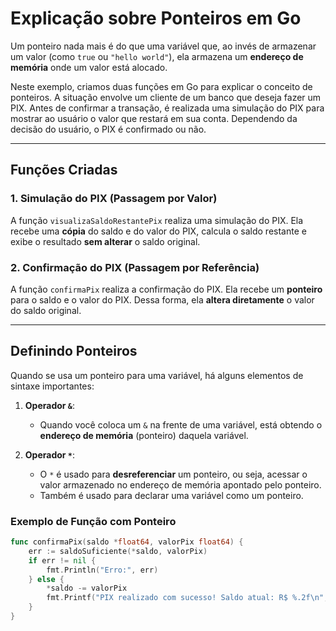 # Explicação sobre Ponteiros em Go

Um ponteiro nada mais é do que uma variável que, ao invés de armazenar um valor (como `true` ou `"hello world"`), ela armazena um **endereço de memória** onde um valor está alocado.

Neste exemplo, criamos duas funções em Go para explicar o conceito de ponteiros. A situação envolve um cliente de um banco que deseja fazer um PIX. Antes de confirmar a transação, é realizada uma simulação do PIX para mostrar ao usuário o valor que restará em sua conta. Dependendo da decisão do usuário, o PIX é confirmado ou não.

---

## Funções Criadas

### 1. Simulação do PIX (Passagem por Valor)
A função `visualizaSaldoRestantePix` realiza uma simulação do PIX. Ela recebe uma **cópia** do saldo e do valor do PIX, calcula o saldo restante e exibe o resultado **sem alterar** o saldo original.

### 2. Confirmação do PIX (Passagem por Referência)
A função `confirmaPix` realiza a confirmação do PIX. Ela recebe um **ponteiro** para o saldo e o valor do PIX. Dessa forma, ela **altera diretamente** o valor do saldo original.

---

## Definindo Ponteiros

Quando se usa um ponteiro para uma variável, há alguns elementos de sintaxe importantes:

1. **Operador `&`**:
   - Quando você coloca um `&` na frente de uma variável, está obtendo o **endereço de memória** (ponteiro) daquela variável.

2. **Operador `*`**:
   - O `*` é usado para **desreferenciar** um ponteiro, ou seja, acessar o valor armazenado no endereço de memória apontado pelo ponteiro.
   - Também é usado para declarar uma variável como um ponteiro.

### Exemplo de Função com Ponteiro

```go
func confirmaPix(saldo *float64, valorPix float64) {
    err := saldoSuficiente(*saldo, valorPix)
    if err != nil {
        fmt.Println("Erro:", err)
    } else {
        *saldo -= valorPix
        fmt.Printf("PIX realizado com sucesso! Saldo atual: R$ %.2f\n", *saldo)
    }
}